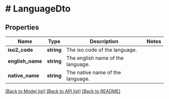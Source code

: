 # # LanguageDto

## Properties

Name | Type | Description | Notes
------------ | ------------- | ------------- | -------------
**iso2_code** | **string** | The iso code of the language. |
**english_name** | **string** | The english name of the language. |
**native_name** | **string** | The native name of the language. |

[[Back to Model list]](../../README.md#models) [[Back to API list]](../../README.md#endpoints) [[Back to README]](../../README.md)
